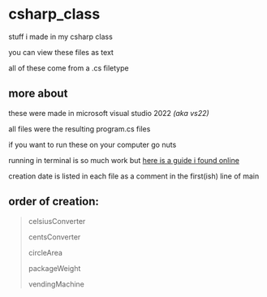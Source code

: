 # csharp_class
stuff i made in my csharp class

you can view these files as text

all of these come from a .cs filetype

## more about
these were made in microsoft visual studio 2022 *(aka vs22)*

all files were the resulting program.cs files

if you want to run these on your computer go nuts

running in terminal is so much work but [here is a guide i found online](https://www.geeksforgeeks.org/how-to-execute-c-sharp-program-on-cmd-command-line/)

creation date is listed in each file as a comment in the first(ish) line of main

## order of creation:

> celsiusConverter
> 
> centsConverter
> 
> circleArea
> 
> packageWeight
> 
> vendingMachine

